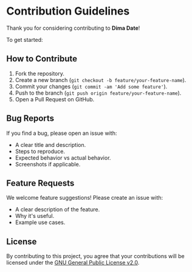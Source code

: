 # Contribution Guidelines

Thank you for considering contributing to **Dima Date**!

To get started:

## How to Contribute

1. Fork the repository.
2. Create a new branch (`git checkout -b feature/your-feature-name`).
3. Commit your changes (`git commit -am 'Add some feature'`).
4. Push to the branch (`git push origin feature/your-feature-name`).
5. Open a Pull Request on GitHub.

## Bug Reports

If you find a bug, please open an issue with:
- A clear title and description.
- Steps to reproduce.
- Expected behavior vs actual behavior.
- Screenshots if applicable.

## Feature Requests

We welcome feature suggestions! Please create an issue with:
- A clear description of the feature.
- Why it's useful.
- Example use cases.

## License

By contributing to this project, you agree that your contributions will be licensed under the [GNU General Public License v2.0](LICENSE).